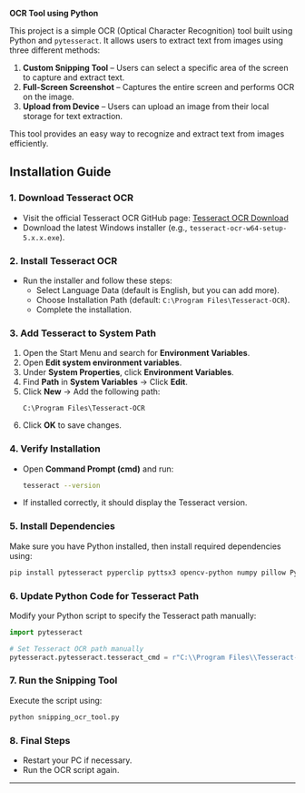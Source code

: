 **OCR Tool using Python**  

This project is a simple OCR (Optical Character Recognition) tool built using Python and `pytesseract`. It allows users to extract text from images using three different methods:  

1. **Custom Snipping Tool** – Users can select a specific area of the screen to capture and extract text.  
2. **Full-Screen Screenshot** – Captures the entire screen and performs OCR on the image.  
3. **Upload from Device** – Users can upload an image from their local storage for text extraction.  

This tool provides an easy way to recognize and extract text from images efficiently.

## Installation Guide

### 1. Download Tesseract OCR
- Visit the official Tesseract OCR GitHub page: [Tesseract OCR Download](https://github.com/tesseract-ocr/tesseract)
- Download the latest Windows installer (e.g., `tesseract-ocr-w64-setup-5.x.x.exe`).

### 2. Install Tesseract OCR
- Run the installer and follow these steps:
  - Select Language Data (default is English, but you can add more).
  - Choose Installation Path (default: `C:\Program Files\Tesseract-OCR`).
  - Complete the installation.

### 3. Add Tesseract to System Path
1. Open the Start Menu and search for **Environment Variables**.
2. Open **Edit system environment variables**.
3. Under **System Properties**, click **Environment Variables**.
4. Find **Path** in **System Variables** → Click **Edit**.
5. Click **New** → Add the following path:
   ```
   C:\Program Files\Tesseract-OCR
   ```
6. Click **OK** to save changes.

### 4. Verify Installation
- Open **Command Prompt (cmd)** and run:
  ```sh
  tesseract --version
  ```
- If installed correctly, it should display the Tesseract version.

### 5. Install Dependencies
Make sure you have Python installed, then install required dependencies using:
```sh
pip install pytesseract pyperclip pyttsx3 opencv-python numpy pillow PyQt5 fpdf

```

### 6. Update Python Code for Tesseract Path
Modify your Python script to specify the Tesseract path manually:
```python
import pytesseract

# Set Tesseract OCR path manually
pytesseract.pytesseract.tesseract_cmd = r"C:\\Program Files\\Tesseract-OCR\\tesseract.exe"
```

### 7. Run the Snipping Tool
Execute the script using:
```sh
python snipping_ocr_tool.py
```

### 8. Final Steps
- Restart your PC if necessary.
- Run the OCR script again.

---
